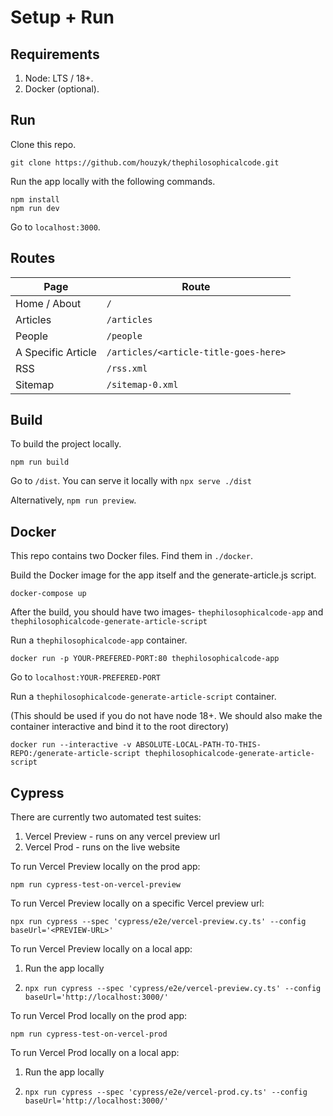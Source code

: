 # Setup + Run

## Requirements

1. Node: LTS / 18+.
2. Docker (optional).

## Run

Clone this repo.

```
git clone https://github.com/houzyk/thephilosophicalcode.git
```

Run the app locally with the following commands.

```
npm install
npm run dev
```

Go to `localhost:3000`.

## Routes

| Page | Route |
| -------- | ------- |
| Home / About  | `/` |
| Articles | `/articles` |
| People | `/people` |
| A Specific Article | `/articles/<article-title-goes-here>` |
| RSS | `/rss.xml` |
| Sitemap | `/sitemap-0.xml` |

## Build

To build the project locally.

```
npm run build
```

Go to `/dist`. You can serve it locally with `npx serve ./dist`

Alternatively, `npm run preview`.

## Docker

This repo contains two Docker files. Find them in `./docker`.

Build the Docker image for the app itself and the generate-article.js script.

```
docker-compose up

```

After the build, you should have two images- `thephilosophicalcode-app` and `thephilosophicalcode-generate-article-script`

Run a `thephilosophicalcode-app` container.

```
docker run -p YOUR-PREFERED-PORT:80 thephilosophicalcode-app
```

Go to `localhost:YOUR-PREFERED-PORT`

Run a `thephilosophicalcode-generate-article-script` container.

(This should be used if you do not have node 18+. We should also make the container interactive and bind it to the root directory)

```
docker run --interactive -v ABSOLUTE-LOCAL-PATH-TO-THIS-REPO:/generate-article-script thephilosophicalcode-generate-article-script
```

## Cypress

There are currently two automated test suites:

1. Vercel Preview - runs on any vercel preview url
2. Vercel Prod - runs on the live website


To run Vercel Preview locally on the prod app:

```
npm run cypress-test-on-vercel-preview
```

To run Vercel Preview locally on a specific Vercel preview url:

```
npx run cypress --spec 'cypress/e2e/vercel-preview.cy.ts' --config baseUrl='<PREVIEW-URL>'
```

To run Vercel Preview locally on a local app:

1. Run the app locally

2. `npx run cypress --spec 'cypress/e2e/vercel-preview.cy.ts' --config baseUrl='http://localhost:3000/'`


To run Vercel Prod locally on the prod app:

```
npm run cypress-test-on-vercel-prod
```

To run Vercel Prod locally on a local app:

1. Run the app locally

2. `npx run cypress --spec 'cypress/e2e/vercel-prod.cy.ts' --config baseUrl='http://localhost:3000/'`
